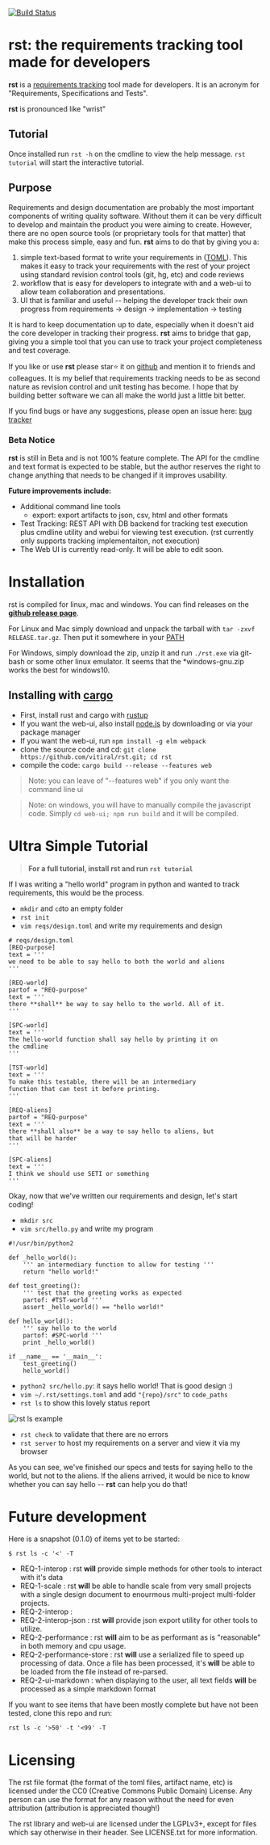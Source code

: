 [![Build Status](https://travis-ci.org/vitiral/rst.svg?branch=master)](https://travis-ci.org/vitiral/rst)
# rst: the requirements tracking tool made for developers
**rst** is a [requirements tracking](https://en.m.wikipedia.org/wiki/Software_requirements_specification)
tool made for developers. It is an acronym for "Requirements, Specifications and Tests".

**rst** is pronounced like "wrist"

## Tutorial
Once installed run `rst -h` on the cmdline to view the help message. `rst tutorial`
will start the interactive tutorial.

## Purpose
Requirements and design documentation are probably the most important components of
writing quality software. Without them it can be very difficult to develop and
maintain the product you were aiming to create. However, there are no open source
tools (or proprietary tools for that matter) that make this process simple, easy
and fun. **rst** aims to do that by giving you a:

 1. simple text-based format to write your requirements in
      ([TOML](https://github.com/toml-lang/toml)). This makes it easy to track
      your requirements with the rest of your project using standard revision
      control tools (git, hg, etc) and code reviews
 2. workflow that is easy for developers to integrate with and a web-ui to allow
      team collaboration and presentations.
 3. UI that is familiar and useful -- helping the developer track their own progress
      from requirements -> design -> implementation -> testing

It is hard to keep documentation up to date, especially when it doesn't aid
the core developer in tracking their progress. **rst** aims to bridge that gap,
giving you a simple tool that you can use to track your project completeness and
test coverage.

If you like or use **rst** please star:star: it on
[github](https://github.com/vitiral/rst) and mention it to friends and colleagues.
It is my belief that requirements tracking needs to be as second nature as revision
control and unit testing has become. I hope that by building better software we can
all make the world just a little bit better.

If you find bugs or have any suggestions, please open an issue here:
[bug tracker](https://github.com/vitiral/rst/issues)

### Beta Notice
**rst** is still in Beta and is not 100% feature complete. The API for the cmdline and
text format is expected to be stable, but the author reserves the right to change anything
that needs to be changed if it improves usability.

**Future improvements include:**
 - Additional command line tools
     - export: export artifacts to json, csv, html and other formats
 - Test Tracking: REST API with DB backend for tracking test execution
     plus cmdline utility and webui for viewing test execution.
     (rst currently only supports tracking implementaiton, not execution)
 - The Web UI is currently read-only. It will be able to edit soon.

# Installation

rst is compiled for linux, mac and windows. You can find releases on the
**[github release page](https://github.com/vitiral/rst/releases)**.

For Linux and Mac simply download and unpack the tarball with
`tar -zxvf RELEASE.tar.gz`. Then put it somewhere in your
[PATH](http://unix.stackexchange.com/questions/26047/how-to-correctly-add-a-path-to-path)

For Windows, simply download the zip, unzip it and run `./rst.exe` via git-bash
or some other linux emulator. It seems that the \*windows-gnu.zip works the best
for windows10.

## Installing with [cargo](https://github.com/rust-lang/cargo)

- First, install rust and cargo with [rustup](https://github.com/rust-lang-nursery/rustup.rs)
- If you want the web-ui, also install [node.js](https://nodejs.org/en/) by downloading or
    via your package manager
- If you want the web-ui, run `npm install -g elm webpack`
- clone the source code and cd: `git clone https://github.com/vitiral/rst.git; cd rst`
- compile the code: `cargo build --release --features web`

> Note: you can leave of "--features web" if you only want the command line ui

> Note: on windows, you will have to manually compile the javascript code.
> Simply `cd web-ui; npm run build` and it will be compiled.

# Ultra Simple Tutorial
> **For a full tutorial, install rst and run `rst tutorial`**

If I was writing a "hello world" program in python and wanted to track requirements,
this would be the process.

 - `mkdir` and `cd`to an empty folder
 - `rst init`
 - `vim reqs/design.toml` and write my requirements and design
```
# reqs/design.toml
[REQ-purpose]
text = '''
we need to be able to say hello to both the world and aliens
'''

[REQ-world]
partof = "REQ-purpose"
text = '''
there **shall** be way to say hello to the world. All of it.
'''

[SPC-world]
text = '''
The hello-world function shall say hello by printing it on
the cmdline
'''

[TST-world]
text = '''
To make this testable, there will be an intermediary
function that can test it before printing.
'''

[REQ-aliens]
partof = "REQ-purpose"
text = '''
there **shall also** be a way to say hello to aliens, but
that will be harder
'''

[SPC-aliens]
text = '''
I think we should use SETI or something
'''
```
Okay, now that we've written our requirements and design, let's start coding!
 - `mkdir src`
 - `vim src/hello.py` and write my program
```
#!/usr/bin/python2

def _hello_world():
    ''' an intermediary function to allow for testing '''
    return "hello world!"

def test_greeting():
    ''' test that the greeting works as expected
    partof: #TST-world '''
    assert _hello_world() == "hello world!"

def hello_world():
    ''' say hello to the world
    partof: #SPC-world '''
    print _hello_world()

if __name__ == '__main__':
    test_greeting()
    hello_world()
```
 - `python2 src/hello.py`: it says hello world! That is good design :)
 - `vim ~/.rst/settings.toml` and add `"{repo}/src"` to `code_paths`
 - `rst ls` to show this lovely status report

![rst ls example](http://i.imgur.com/GrDFLxr.png?1)

 - `rst check` to validate that there are no errors
 - `rst server` to host my requirements on a server and view it via my browser

As you can see, we've finished our specs and tests for saying hello to the world,
but not to the aliens. If the aliens arrived, it would be nice to know whether you
can say hello -- **rst** can help you do that!

# Future development
Here is a snapshot (0.1.0) of items yet to be started:
```
$ rst ls -c '<' -T
```

 - REQ-1-interop            : rst **will** provide simple methods for other tools to interact with it's data
 - REQ-1-scale              : rst **will** be able to handle scale from very small projects with a single design document to enourmous multi-project multi-folder projects.
 - REQ-2-interop            :
 - REQ-2-interop-json       : rst **will** provide json export utility for other tools to utilize.
 - REQ-2-performance        : rst **will** aim to be as performant as is "reasonable" in both memory and cpu usage.
 - REQ-2-performance-store  : rst **will** use a serialized file to speed up processing of data. Once a file has been processed, it's **will** be able to be loaded from the file instead of re-parsed.
 - REQ-2-ui-markdown        : when displaying to the user, all text fields **will** be processed as a simple markdown format

If you want to see items that have been mostly complete but have not been tested,
clone this repo and run:
```
rst ls -c '>50' -t '<99' -T
```

# Licensing
The rst file format (the format of the toml files, artifact name, etc) is
licensed under the CC0 (Creative Commons Public Domain) License. Any person can
use the format for any reason without the need for even attribution (attribution
is appreciated though!)

The rst library and web-ui are licensed under the LGPLv3+, except for files
which say otherwise in their header. See LICENSE.txt for more information.

